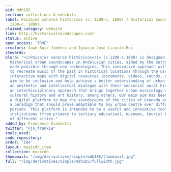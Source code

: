 ```yaml
---
pid: mdh185
section: collections & exhibits
label: Paisajes sonoros históricos (c. 1200–c. 1800) / Historical Soundscapes (c.
  1200–c. 1800)
claimed_category: website
link: http://historicalsoundscapes.com/
status: active
open_access: 'TRUE'
creators: Juan Ruiz Jiménez and Ignacio José Lizarán Rus
stewards:
blurb: "<i>Paisajes sonoros históricos</i> (c.1200-c.1800) is designed to explore
  historical urban soundscapes in Andalusian cities, aided by the outreach potential
  made possible through new technologies. This innovative approach will allow users
  to recreate music of the past in historical locations through the use of online
  interactive maps with digital resources (documents, videos, sounds, etc.). The contents
  aim to be inclusive and help achieve a better understanding of urban culture, establishing
  an aesthetic and intellectual dialogue with their sensorial aural history through
  an interdisciplinary approach that brings together urban musicology with areas including
  cultural history and art history, among others. Our main aim has been to create
  a digital platform to map the soundscapes of the cities of Granada and Seville as
  a paradigm that should prove adaptable to any urban centre over different historical
  periods. This platform is intended to be a useful and innovative tool for the educational
  institutions (from primary to tertiary education), museums, tourist boards, etc.
  of different cities."
added_by: Francesca Giannetti
twitter: "@jo_frankie"
tools_used:
code_repository:
order: '184'
layout: musicdh_item
collection: musicdh
thumbnail: "/img/derivatives/simple/mdh185/thumbnail.jpg"
full: "/img/derivatives/simple/mdh185/fullwidth.jpg"
---
```

